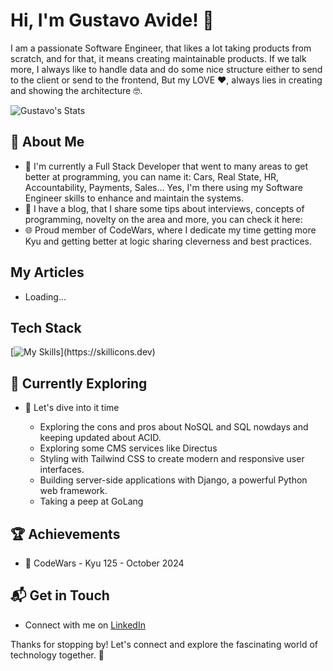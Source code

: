 # Hi, I'm Gustavo Avide! 👋

I am a passionate Software Engineer, that likes a lot taking products from scratch, and for that, it means creating maintainable products. 
If we talk more, I always like to handle data and do some nice structure either to send to the client or send to the frontend,
But my LOVE ❤️, always lies in creating and showing the architecture 🤓.

![Gustavo's Stats](https://github-readme-stats.vercel.app/api?username=gustavohdev&theme=vue-dark&show_icons=true&hide_border=true&count_private=true)

## 🚀 About Me

- 🔭 I'm currently a Full Stack Developer that went to many areas to get better at programming, you can name it: Cars, Real State, HR, Accountability, Payments, Sales... Yes, I'm there using my Software Engineer skills to enhance and maintain the systems.
- 📝 I have a blog, that I share some tips about interviews, concepts of programming, novelty on the area and more, you can check it here: 
- 🌐 Proud member of CodeWars, where I dedicate my time getting more Kyu and getting better at logic sharing cleverness and best practices.

## My Articles
- Loading...


## Tech Stack
[![My Skills]([https://skillicons.dev/icons?i=js,html,css,wasm](https://skillicons.dev/icons?i=html,css,typescript,aws,nextjs,react,oracle,postgresql,nodejs,mongodb,cypress,jest))](https://skillicons.dev)

## 🌱 Currently Exploring

- 🚀 Let's dive into it time
  
  - Exploring the cons and pros about NoSQL and SQL nowdays and keeping updated about ACID.
  - Exploring some CMS services like Directus
  - Styling with Tailwind CSS to create modern and responsive user interfaces.
  - Building server-side applications with Django, a powerful Python web framework.
  - Taking a peep at GoLang

 ## 🏆 Achievements

- 🌟 CodeWars - Kyu 125 - October 2024


## 📬 Get in Touch

- Connect with me on [LinkedIn](https://www.linkedin.com/in/ghsdevs/)


Thanks for stopping by! Let's connect and explore the fascinating world of technology together. 🚀



<!--

Here are some ideas to get you started:

- 🔭 I’m currently working on ...
- 🌱 I’m currently learning ...
- 👯 I’m looking to collaborate on ...
- 🤔 I’m looking for help with ...
- 💬 Ask me about ...
- 📫 How to reach me: ...
- 😄 Pronouns: ...
- ⚡ Fun fact: ...
-->
